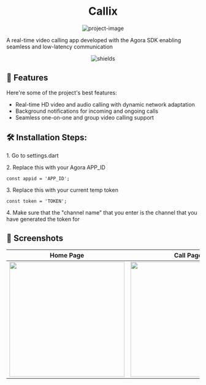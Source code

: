 <h1 align="center" id="title">Callix</h1>

<p align="center"><img src="https://socialify.git.ci/subsavage/Callix/image?language=1&amp;name=1&amp;owner=1&amp;pattern=Diagonal+Stripes&amp;stargazers=1&amp;theme=Dark" alt="project-image"></p>

<p id="description">A real-time video calling app developed with the Agora SDK enabling seamless and low-latency communication</p>

<p align="center"><img src="https://img.shields.io/badge/Flutter-02569B?style=flat&amp;logo=flutter&amp;logoColor=white" alt="shields"></p>

  
  
<h2>🧐 Features</h2>

Here're some of the project's best features:

*   Real-time HD video and audio calling with dynamic network adaptation
*   Background notifications for incoming and ongoing calls
*   Seamless one-on-one and group video calling support

<h2>🛠️ Installation Steps:</h2>

<p>1. Go to settings.dart</p>

<p>2. Replace this with your Agora APP_ID</p>

```
const appid = 'APP_ID';
```

<p>3. Replace this with your current temp token</p>

```
const token = 'TOKEN';
```

<p>4. Make sure that the "channel name" that you enter is the channel that you have generated the token for</p>

<h2>📱 Screenshots</h2>


| Home Page | Call Page |
|-----------|-----------|
| <img src="https://github.com/user-attachments/assets/b5076532-e147-4d2f-a83d-84f20145ab83" width="300"/> | <img src="https://github.com/user-attachments/assets/a0c8fe49-b042-4d3c-bf18-f2168688de9f" width="300"/> |


